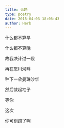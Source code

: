 ```yaml
---
title: 无题
type: poetry
date: 2015-04-03 18:06:43
author: Herb
---
```

什么都不算早

什么都不算晚

故我决计过一段

再在忘川河畔

种下一朵曼珠沙华

然后敛起袖子

等你

这次

你可别跑了啊